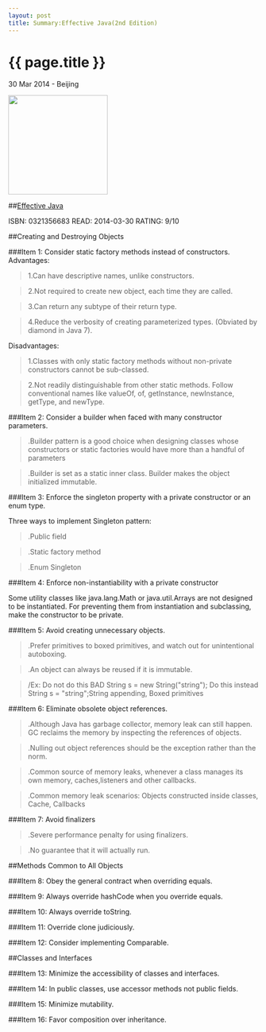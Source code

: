```yaml
---
layout: post
title: Summary:Effective Java(2nd Edition) 
---
```


{{ page.title }}
================

<p class="meta">30 Mar 2014 - Beijing</p>
 
<img src="http://ecx.images-amazon.com/images/I/51Om5Z2IiML._BO2,204,203,200_PIsitb-sticker-arrow-click,TopRight,35,-76_AA300_SH20_OU01_.jpg" width="200" />

##[Effective Java](http://www.amazon.com/Effective-Java-Edition-Joshua-Bloch/dp/0321356683/ref=sr_1_1?ie=UTF8&qid=1395706824&sr=8-1&keywords=effective+java)


ISBN: 0321356683 READ: 2014-03-30 RATING: 9/10


##Creating and Destroying Objects

###Item 1:  Consider static factory methods instead of constructors.
Advantages:

> 1.Can have descriptive names, unlike constructors.

> 2.Not required to create new object, each time they are called.

> 3.Can return any subtype of their return type.
 
> 4.Reduce the verbosity of creating parameterized types. (Obviated by diamond in Java 7).

Disadvantages:

> 1.Classes with only static factory methods without non-private constructors cannot be sub-classed.

> 2.Not readily distinguishable from other static methods.  Follow conventional names like valueOf, of, getInstance, newInstance, getType, and newType.

###Item 2:  Consider a builder when faced with many constructor parameters.

> .Builder pattern is a good choice when designing classes whose constructors or static factories would have more than a handful of parameters

> .Builder is set as a static inner class. Builder makes the object initialized immutable.


###Item 3:  Enforce the singleton property with a private constructor or an enum type.

Three ways to implement Singleton pattern:

> .Public field

> .Static factory method

> .Enum Singleton

###Item 4:  Enforce non-instantiability with a private constructor

Some utility classes like java.lang.Math or java.util.Arrays are not designed to be instantiated. For preventing them from instantiation and subclassing, make the constructor to be private.

###Item 5:  Avoid creating unnecessary objects.

> .Prefer primitives to boxed primitives, and watch out for unintentional autoboxing.

> .An object can always be reused if it is immutable.

> /Ex: Do not do this BAD String s = new String("string"); Do
this instead String s = "string";String appending, Boxed primitives

###Item 6:  Eliminate obsolete object references.

> .Although Java has garbage collector, memory leak can still happen. GC reclaims the memory by inspecting the references of objects.

> .Nulling out object references should be the exception rather than the norm.

> .Common source of memory leaks, whenever a class manages its
own memory, caches,listeners and other callbacks.

> .Common memory leak scenarios: Objects constructed inside classes, Cache, Callbacks


###Item 7:  Avoid finalizers

> .Severe performance penalty for using finalizers.

> .No guarantee that it will actually run.

##Methods Common to All Objects

###Item 8:  Obey the general contract when overriding equals.

###Item 9:  Always override hashCode when you override equals.

###Item 10:  Always override toString.

###Item 11:  Override clone judiciously.

###Item 12:  Consider implementing Comparable.


##Classes and Interfaces

###Item 13:  Minimize the accessibility of classes and interfaces.

###Item 14:  In public classes, use accessor methods not public fields.

###Item 15:  Minimize mutability.

###Item 16:  Favor composition over inheritance.


